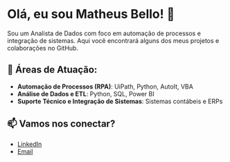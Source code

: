 # Olá, eu sou Matheus Bello! 👋

Sou um Analista de Dados com foco em automação de processos e integração de sistemas. Aqui você encontrará alguns dos meus projetos e colaborações no GitHub.

## 🌟 Áreas de Atuação:
- **Automação de Processos (RPA)**: UiPath, Python, AutoIt, VBA
- **Análise de Dados e ETL**: Python, SQL, Power BI
- **Suporte Técnico e Integração de Sistemas**: Sistemas contábeis e ERPs

## 📫 Vamos nos conectar?
- [LinkedIn]([https://www.linkedin.com/in/seu-perfil](https://www.linkedin.com/in/matheusbellocorrea/))
- [Email](mailto:matheusbellocorrea1@gmail.com)
